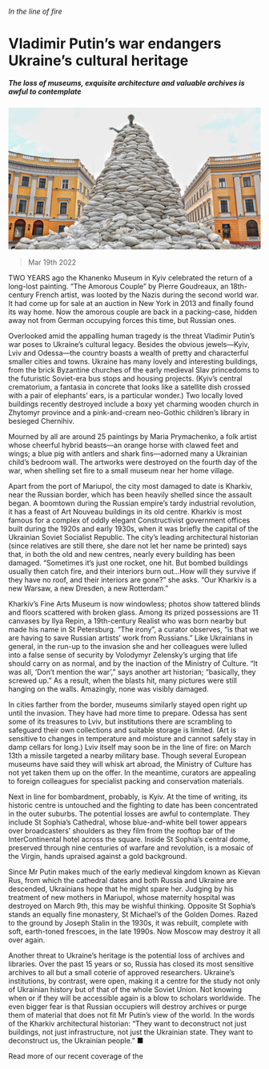 ###### In the line of fire

# Vladimir Putin’s war endangers Ukraine’s cultural heritage 

##### The loss of museums, exquisite architecture and valuable archives is awful to contemplate 

![image](images/20220319_CUP006_0.jpg) 

> Mar 19th 2022 

TWO YEARS ago the Khanenko Museum in Kyiv celebrated the return of a long-lost painting. “The Amorous Couple” by Pierre Goudreaux, an 18th-century French artist, was looted by the Nazis during the second world war. It had come up for sale at an auction in New York in 2013 and finally found its way home. Now the amorous couple are back in a packing-case, hidden away not from German occupying forces this time, but Russian ones.

Overlooked amid the appalling human tragedy is the threat Vladimir Putin’s war poses to Ukraine’s cultural legacy. Besides the obvious jewels—Kyiv, Lviv and Odessa—the country boasts a wealth of pretty and characterful smaller cities and towns. Ukraine has many lovely and interesting buildings, from the brick Byzantine churches of the early medieval Slav princedoms to the futuristic Soviet-era bus stops and housing projects. (Kyiv’s central crematorium, a fantasia in concrete that looks like a satellite dish crossed with a pair of elephants’ ears, is a particular wonder.) Two locally loved buildings recently destroyed include a boxy yet charming wooden church in Zhytomyr province and a pink-and-cream neo-Gothic children’s library in besieged Chernihiv.


Mourned by all are around 25 paintings by Maria Prymachenko, a folk artist whose cheerful hybrid beasts—an orange horse with clawed feet and wings; a blue pig with antlers and shark fins—adorned many a Ukrainian child’s bedroom wall. The artworks were destroyed on the fourth day of the war, when shelling set fire to a small museum near her home village.

Apart from the port of Mariupol, the city most damaged to date is Kharkiv, near the Russian border, which has been heavily shelled since the assault began. A boomtown during the Russian empire’s tardy industrial revolution, it has a feast of Art Nouveau buildings in its old centre. Kharkiv is most famous for a complex of oddly elegant Constructivist government offices built during the 1920s and early 1930s, when it was briefly the capital of the Ukrainian Soviet Socialist Republic. The city’s leading architectural historian (since relatives are still there, she dare not let her name be printed) says that, in both the old and new centres, nearly every building has been damaged. “Sometimes it’s just one rocket, one hit. But bombed buildings usually then catch fire, and their interiors burn out…How will they survive if they have no roof, and their interiors are gone?” she asks. “Our Kharkiv is a new Warsaw, a new Dresden, a new Rotterdam.”

Kharkiv’s Fine Arts Museum is now windowless; photos show tattered blinds and floors scattered with broken glass. Among its prized possessions are 11 canvases by Ilya Repin, a 19th-century Realist who was born nearby but made his name in St Petersburg. “The irony”, a curator observes, “is that we are having to save Russian artists’ work from Russians.” Like Ukrainians in general, in the run-up to the invasion she and her colleagues were lulled into a false sense of security by Volodymyr Zelensky’s urging that life should carry on as normal, and by the inaction of the Ministry of Culture. “It was all, ‘Don’t mention the war’,” says another art historian; “basically, they screwed up.” As a result, when the blasts hit, many pictures were still hanging on the walls. Amazingly, none was visibly damaged.

In cities farther from the border, museums similarly stayed open right up until the invasion. They have had more time to prepare. Odessa has sent some of its treasures to Lviv, but institutions there are scrambling to safeguard their own collections and suitable storage is limited. (Art is sensitive to changes in temperature and moisture and cannot safely stay in damp cellars for long.) Lviv itself may soon be in the line of fire: on March 13th a missile targeted a nearby military base. Though several European museums have said they will whisk art abroad, the Ministry of Culture has not yet taken them up on the offer. In the meantime, curators are appealing to foreign colleagues for specialist packing and conservation materials.

Next in line for bombardment, probably, is Kyiv. At the time of writing, its historic centre is untouched and the fighting to date has been concentrated in the outer suburbs. The potential losses are awful to contemplate. They include St Sophia’s Cathedral, whose blue-and-white bell tower appears over broadcasters’ shoulders as they film from the rooftop bar of the InterContinental hotel across the square. Inside St Sophia’s central dome, preserved through nine centuries of warfare and revolution, is a mosaic of the Virgin, hands upraised against a gold background.

Since Mr Putin makes much of the early medieval kingdom known as Kievan Rus, from which the cathedral dates and both Russia and Ukraine are descended, Ukrainians hope that he might spare her. Judging by his treatment of new mothers in Mariupol, whose maternity hospital was destroyed on March 9th, this may be wishful thinking. Opposite St Sophia’s stands an equally fine monastery, St Michael’s of the Golden Domes. Razed to the ground by Joseph Stalin in the 1930s, it was rebuilt, complete with soft, earth-toned frescoes, in the late 1990s. Now Moscow may destroy it all over again.

Another threat to Ukraine’s heritage is the potential loss of archives and libraries. Over the past 15 years or so, Russia has closed its most sensitive archives to all but a small coterie of approved researchers. Ukraine’s institutions, by contrast, were open, making it a centre for the study not only of Ukrainian history but of that of the whole Soviet Union. Not knowing when or if they will be accessible again is a blow to scholars worldwide. The even bigger fear is that Russian occupiers will destroy archives or purge them of material that does not fit Mr Putin’s view of the world. In the words of the Kharkiv architectural historian: “They want to deconstruct not just buildings, not just infrastructure, not just the Ukrainian state. They want to deconstruct us, the Ukrainian people.” ■

Read more of our recent coverage of the 

